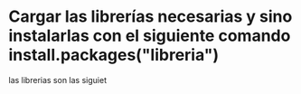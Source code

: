 # Cargar las librerías necesarias y sino instalarlas con el siguiente comando install.packages("libreria")

las librerias son las siguiet
